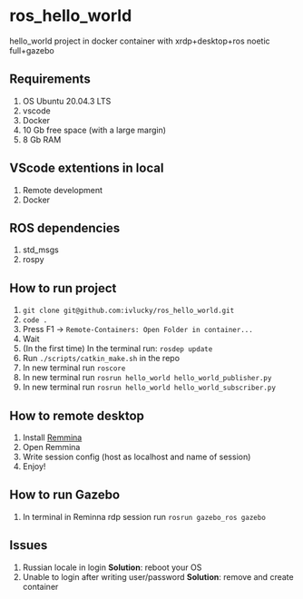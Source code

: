 # ros_hello_world
hello_world project in docker container with xrdp+desktop+ros noetic full+gazebo

## Requirements
1. OS Ubuntu 20.04.3 LTS
2. vscode
3. Docker
4. 10 Gb free space (with a large margin)
5. 8 Gb RAM

## VScode extentions in local
1. Remote development
2. Docker

## ROS dependencies
1. std_msgs 
2. rospy

## How to run project
1. `git clone git@github.com:ivlucky/ros_hello_world.git`
2. `code .`
3. Press F1 -> `Remote-Containers: Open Folder in container...`
4. Wait
5. (In the first time) In the terminal run: `rosdep update`
6. Run `./scripts/catkin_make.sh` in the repo
7. In new terminal run `roscore`
8. In new terminal run `rosrun hello_world hello_world_publisher.py`
9. In new terminal run `rosrun hello_world hello_world_subscriber.py`

## How to remote desktop
1. Install [Remmina](https://remmina.org/)
2. Open Remmina
3. Write session config (host as localhost and name of session)
4. Enjoy!

## How to run Gazebo
1. In terminal in Reminna rdp session run `rosrun gazebo_ros gazebo`

## Issues
1. Russian locale in login 
**Solution**: reboot your OS
2. Unable to login after writing user/password
**Solution**: remove and create container